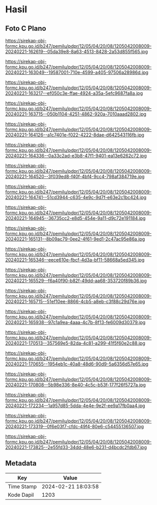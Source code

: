# Hasil

## Foto C Plano

https://sirekap-obj-formc.kpu.go.id/b247/pemilu/pdpr/12/05/04/20/08/1205042008009-20240221-162619--05da39e8-8a63-4513-8428-2a53d855f565.jpg

https://sirekap-obj-formc.kpu.go.id/b247/pemilu/pdpr/12/05/04/20/08/1205042008009-20240221-163049--19587001-710e-4599-a405-97506a28986d.jpg

https://sirekap-obj-formc.kpu.go.id/b247/pemilu/pdpr/12/05/04/20/08/1205042008009-20240221-163217--ef050c3e-ffae-4924-a35a-5efc9687fa8a.jpg

https://sirekap-obj-formc.kpu.go.id/b247/pemilu/pdpr/12/05/04/20/08/1205042008009-20240221-163715--050b1104-4251-4862-920a-7010aaad2802.jpg

https://sirekap-obj-formc.kpu.go.id/b247/pemilu/pdpr/12/05/04/20/08/1205042008009-20240221-164126--a1c7401e-f022-4222-8dae-d642543116fb.jpg

https://sirekap-obj-formc.kpu.go.id/b247/pemilu/pdpr/12/05/04/20/08/1205042008009-20240221-164336--0a33c2ad-e3b8-47f1-9401-ea13e6262c72.jpg

https://sirekap-obj-formc.kpu.go.id/b247/pemilu/pdpr/12/05/04/20/08/1205042008009-20240221-164520--3f039ed8-f40f-4bf4-9cc4-798af384719e.jpg

https://sirekap-obj-formc.kpu.go.id/b247/pemilu/pdpr/12/05/04/20/08/1205042008009-20240221-164741--51cd3944-c635-4e9c-9d7f-e63e2c1bc424.jpg

https://sirekap-obj-formc.kpu.go.id/b247/pemilu/pdpr/12/05/04/20/08/1205042008009-20240221-164945--36735cc2-e8d5-454e-9a11-d9c72e191184.jpg

https://sirekap-obj-formc.kpu.go.id/b247/pemilu/pdpr/12/05/04/20/08/1205042008009-20240221-165131--8b09ac79-0ee2-4f61-9ed1-2c47ac95e86a.jpg

https://sirekap-obj-formc.kpu.go.id/b247/pemilu/pdpr/12/05/04/20/08/1205042008009-20240221-165346--eece610e-fbcf-4d3a-bf11-58668a5ed345.jpg

https://sirekap-obj-formc.kpu.go.id/b247/pemilu/pdpr/12/05/04/20/08/1205042008009-20240221-165529--f6a40f90-b82f-49dd-aa68-353720f89b36.jpg

https://sirekap-obj-formc.kpu.go.id/b247/pemilu/pdpr/12/05/04/20/08/1205042008009-20240221-165715--51ef10ee-8866-4cb5-a8eb-c3f88c29d76e.jpg

https://sirekap-obj-formc.kpu.go.id/b247/pemilu/pdpr/12/05/04/20/08/1205042008009-20240221-165938--97c1a9ea-4aaa-4c7b-8f13-fe6009d30379.jpg

https://sirekap-obj-formc.kpu.go.id/b247/pemilu/pdpr/12/05/04/20/08/1205042008009-20240221-170513--357569e5-82da-4c81-a299-41f5f60e2c88.jpg

https://sirekap-obj-formc.kpu.go.id/b247/pemilu/pdpr/12/05/04/20/08/1205042008009-20240221-170655--1954eb1c-40a8-48d6-90d9-5a6356d57e65.jpg

https://sirekap-obj-formc.kpu.go.id/b247/pemilu/pdpr/12/05/04/20/08/1205042008009-20240221-170808--5b98e336-8e40-4c5c-b53f-177f26f5727a.jpg

https://sirekap-obj-formc.kpu.go.id/b247/pemilu/pdpr/12/05/04/20/08/1205042008009-20240221-172234--1a957d85-5dda-4e4e-9e2f-ee9a17fb0aa4.jpg

https://sirekap-obj-formc.kpu.go.id/b247/pemilu/pdpr/12/05/04/20/08/1205042008009-20240221-173319--0f6e03f7-cfdc-49f4-80e6-c54455136507.jpg

https://sirekap-obj-formc.kpu.go.id/b247/pemilu/pdpr/12/05/04/20/08/1205042008009-20240221-173825--2e55fd33-34dd-48e6-b231-d4bcdc2fdb67.jpg


## Metadata

| Key        | Value               |
| ---------- | ------------------- |
| Time Stamp | 2024-02-21 18:03:58 |
| Kode Dapil | 1203                |



